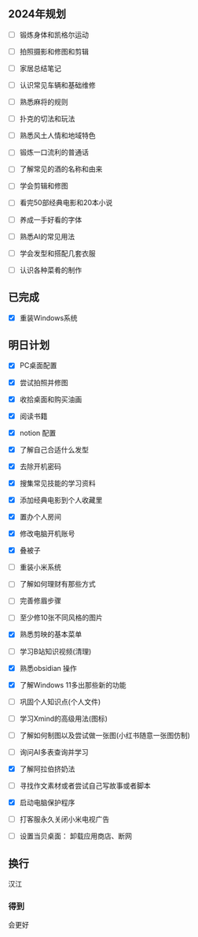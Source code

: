 ## 2024年规划
- [ ] 锻炼身体和凯格尔运动
- [ ] 拍照摄影和修图和剪辑
- [ ] 家居总结笔记
- [ ] 认识常见车辆和基础维修
- [ ] 熟悉麻将的规则
- [ ] 扑克的切法和玩法
- [ ] 熟悉风土人情和地域特色
- [ ] 锻炼一口流利的普通话
- [ ] 了解常见的酒的名称和由来
- [ ] 学会剪辑和修图
- [ ] 看完50部经典电影和20本小说
- [ ] 养成一手好看的字体
- [ ] 熟悉AI的常见用法
- [ ] 学会发型和搭配几套衣服
- [ ] 认识各种菜肴的制作


## 已完成
- [x] 重装Windows系统





## 明日计划
- [x] PC桌面配置
- [x] 尝试拍照并修图
- [x] 收拾桌面和购买油画
- [x] 阅读书籍
- [x] notion 配置
- [x] 了解自己合适什么发型
- [x] 去除开机密码
- [x] 搜集常见技能的学习资料
- [x] 添加经典电影到个人收藏里
- [x] 置办个人房间
- [x] 修改电脑开机账号
- [x] 叠被子
- [ ] 重装小米系统  
- [ ] 了解如何理财有那些方式
- [ ] 完善修眉步骤
- [ ] 至少修10张不同风格的图片
- [x] 熟悉剪映的基本菜单
- [ ] 学习B站知识视频(清理)
- [x] 熟悉obsidian 操作
- [x] 了解Windows 11多出那些新的功能
- [ ] 巩固个人知识点(个人文件)
- [ ] 学习Xmind的高级用法(图标)
- [ ] 了解如何制图以及尝试做一张图(小红书随意一张图仿制)
- [ ] 询问AI多表查询并学习
- [x] 了解阿拉伯挤奶法
- [ ] 寻找作文素材或者尝试自己写故事或者脚本
- [x] 启动电脑保护程序
- [ ] 打客服永久关闭小米电视广告
- [ ] 设置当贝桌面： 卸载应用商店、断网


## 换行
汉江
### 得到
会更好 
